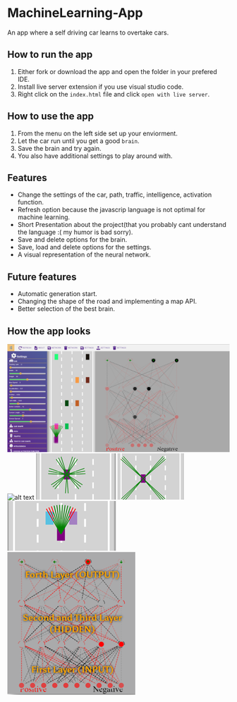 # MachineLearning-App
 An app where a self driving car learns to overtake cars.
 
 ## How to run the app
   1. Either fork or download the app and open the folder in your prefered IDE.
   2. Install live server extension if you use visual studio code.
   3. Right click on the `index.html` file and click `open with live server`.
 
 ## How to use the app
   1. From the menu on the left side set up your enviorment.
   2. Let the car run until you get a good `brain`.
   3. Save the brain and try again.
   4. You also have additional settings to play around with.
 
 ## Features
- Change the settings of the car, path, traffic, intelligence, activation function.
- Refresh option because the javascrip language is not optimal for machine learning.
- Short Presentation about the project(that you probably cant understand the language :( my humor is bad sorry).
- Save and delete options for the brain.
- Save, load and delete options for the settings.
- A visual representation of the neural network.

## Future features
- Automatic generation start.
- Changing the shape of the road and implementing a map API.
- Better selection of the best brain.

## How the app looks
![alt text](https://github.com/PinkFlamingoz/MachineLearning-App/blob/main/mla.png)
![alt text](https://github.com/PinkFlamingoz/MachineLearning-App/blob/main/ezgif-5-ec3dd2234d.gif)
![alt text](https://github.com/PinkFlamingoz/MachineLearning-App/blob/main/PIC1.png)
![alt text](https://github.com/PinkFlamingoz/MachineLearning-App/blob/main/PIC2.png)
![alt text](https://github.com/PinkFlamingoz/MachineLearning-App/blob/main/PIC3.png)
![alt text](https://github.com/PinkFlamingoz/MachineLearning-App/blob/main/PIC4.png)
